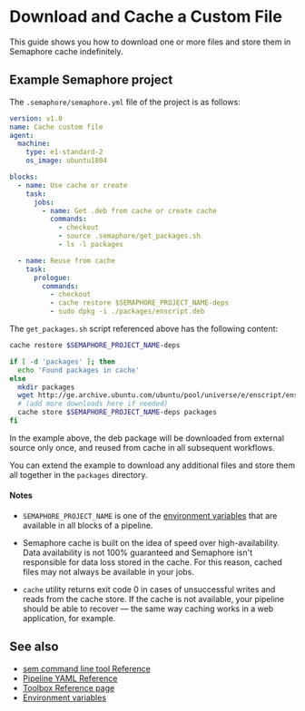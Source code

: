 # Download and Cache a Custom File

This guide shows you how to download one or more files and store them in
Semaphore cache indefinitely.

## Example Semaphore project

The `.semaphore/semaphore.yml` file of the project is as follows:

``` yaml
version: v1.0
name: Cache custom file
agent:
  machine:
    type: e1-standard-2
    os_image: ubuntu1804

blocks:
  - name: Use cache or create
    task:
      jobs:
        - name: Get .deb from cache or create cache
          commands:
            - checkout
            - source .semaphore/get_packages.sh
            - ls -l packages

  - name: Reuse from cache
    task:
      prologue:
        commands:
          - checkout
          - cache restore $SEMAPHORE_PROJECT_NAME-deps
          - sudo dpkg -i ./packages/enscript.deb
```

The `get_packages.sh` script referenced above has the following content:

``` bash
cache restore $SEMAPHORE_PROJECT_NAME-deps

if [ -d 'packages' ]; then
  echo 'Found packages in cache'
else
  mkdir packages
  wget http://ge.archive.ubuntu.com/ubuntu/pool/universe/e/enscript/enscript_1.6.5.90-3_amd64.deb -O ./packages/enscript.deb
  # (add more downloads here if needed)
  cache store $SEMAPHORE_PROJECT_NAME-deps packages
fi
```

In the example above, the deb package will be downloaded from external source
only once, and reused from cache in all subsequent workflows.

You can extend the example to download any additional files and store them all
together in the `packages` directory.

#### Notes

- `SEMAPHORE_PROJECT_NAME` is one of the [environment variables][env-vars]
that are available in all blocks of a pipeline.

- Semaphore cache is built on the idea of speed over high-availability.
Data availability is not 100% guaranteed and Semaphore isn't responsible
for data loss stored in the cache.
For this reason, cached files may not always be available in your jobs.

- `cache` utility returns exit code 0 in cases of unsuccessful writes and
reads from the cache store. If the cache is not available, your pipeline
should be able to recover — the same way caching works in a web application,
for example.

## See also

- [sem command line tool Reference](https://docs.semaphoreci.com/reference/sem-command-line-tool/)
- [Pipeline YAML Reference](https://docs.semaphoreci.com/reference/pipeline-yaml-reference/)
- [Toolbox Reference page](https://docs.semaphoreci.com/reference/toolbox-reference/)
- [Environment variables][env-vars]

[env-vars]: https://docs.semaphoreci.com/ci-cd-environment/environment-variables/
